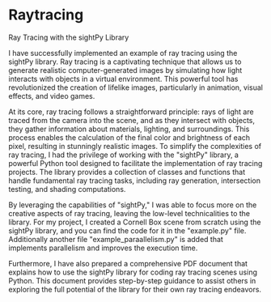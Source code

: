 # Raytracing
Ray Tracing with the sightPy Library

I have successfully implemented an example of ray tracing using the sightPy library. Ray tracing is a captivating technique that allows us to generate realistic computer-generated images by simulating how light interacts with objects in a virtual environment. This powerful tool has revolutionized the creation of lifelike images, particularly in animation, visual effects, and video games.

At its core, ray tracing follows a straightforward principle: rays of light are traced from the camera into the scene, and as they intersect with objects, they gather information about materials, lighting, and surroundings. This process enables the calculation of the final color and brightness of each pixel, resulting in stunningly realistic images. To simplify the complexities of ray tracing, I had the privilege of working with the "sightPy" library, a powerful Python tool designed to facilitate the implementation of ray tracing projects. The library provides a collection of classes and functions that handle fundamental ray tracing tasks, including ray generation, intersection testing, and shading computations.

By leveraging the capabilities of "sightPy," I was able to focus more on the creative aspects of ray tracing, leaving the low-level technicalities to the library. For my project, I created a Cornell Box scene from scratch using the sightPy library, and you can find the code for it in the "example.py" file. Additionally another file "example_paraallelism.py" is added that implements parallelism and improves the execution time.

Furthermore, I have also prepared a comprehensive PDF document that explains how to use the sightPy library for coding ray tracing scenes using Python. This document provides step-by-step guidance to assist others in exploring the full potential of the library for their own ray tracing endeavors.
